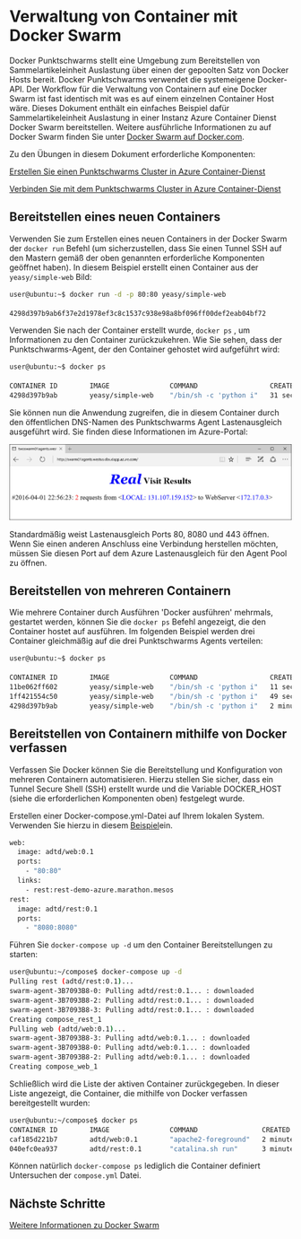 <properties
   pageTitle="Azure Container Container Servicemanagement mit Docker Swarm | Microsoft Azure"
   description="Bereitstellen Sie Container für eine Docker Swarm in Azure Container Dienst"
   services="container-service"
   documentationCenter=""
   authors="neilpeterson"
   manager="timlt"
   editor=""
   tags="acs, azure-container-service"
   keywords="Docker, Container, Micro-Dienste Mesos, Azure"/>

<tags
   ms.service="container-service"
   ms.devlang="na"
   ms.topic="get-started-article"
   ms.tgt_pltfrm="na"
   ms.workload="na"
   ms.date="09/13/2016"
   ms.author="timlt"/>

# <a name="container-management-with-docker-swarm"></a>Verwaltung von Container mit Docker Swarm

Docker Punktschwarms stellt eine Umgebung zum Bereitstellen von Sammelartikeleinheit Auslastung über einen der gepoolten Satz von Docker Hosts bereit. Docker Punktschwarms verwendet die systemeigene Docker-API. Der Workflow für die Verwaltung von Containern auf eine Docker Swarm ist fast identisch mit was es auf einem einzelnen Container Host wäre. Dieses Dokument enthält ein einfaches Beispiel dafür Sammelartikeleinheit Auslastung in einer Instanz Azure Container Dienst Docker Swarm bereitstellen. Weitere ausführliche Informationen zu auf Docker Swarm finden Sie unter [Docker Swarm auf Docker.com](https://docs.docker.com/swarm/).

Zu den Übungen in diesem Dokument erforderliche Komponenten:

[Erstellen Sie einen Punktschwarms Cluster in Azure Container-Dienst](container-service-deployment.md)

[Verbinden Sie mit dem Punktschwarms Cluster in Azure Container-Dienst](container-service-connect.md)

## <a name="deploy-a-new-container"></a>Bereitstellen eines neuen Containers

Verwenden Sie zum Erstellen eines neuen Containers in der Docker Swarm der `docker run` Befehl (um sicherzustellen, dass Sie einen Tunnel SSH auf den Mastern gemäß der oben genannten erforderliche Komponenten geöffnet haben). In diesem Beispiel erstellt einen Container aus der `yeasy/simple-web` Bild:


```bash
user@ubuntu:~$ docker run -d -p 80:80 yeasy/simple-web

4298d397b9ab6f37e2d1978ef3c8c1537c938e98a8bf096ff00def2eab04bf72
```

Verwenden Sie nach der Container erstellt wurde, `docker ps` , um Informationen zu den Container zurückzukehren. Wie Sie sehen, dass der Punktschwarms-Agent, der den Container gehostet wird aufgeführt wird:


```bash
user@ubuntu:~$ docker ps

CONTAINER ID        IMAGE               COMMAND                  CREATED             STATUS              PORTS                 NAMES
4298d397b9ab        yeasy/simple-web    "/bin/sh -c 'python i"   31 seconds ago      Up 9 seconds        10.0.0.5:80->80/tcp   swarm-agent-34A73819-1/happy_allen
```  

Sie können nun die Anwendung zugreifen, die in diesem Container durch den öffentlichen DNS-Namen des Punktschwarms Agent Lastenausgleich ausgeführt wird. Sie finden diese Informationen im Azure-Portal:  


![Real besuchen Ergebnisse](media/real-visit.jpg)  

Standardmäßig weist Lastenausgleich Ports 80, 8080 und 443 öffnen. Wenn Sie einen anderen Anschluss eine Verbindung herstellen möchten, müssen Sie diesen Port auf dem Azure Lastenausgleich für den Agent Pool zu öffnen.

## <a name="deploy-multiple-containers"></a>Bereitstellen von mehreren Containern

Wie mehrere Container durch Ausführen 'Docker ausführen' mehrmals, gestartet werden, können Sie die `docker ps` Befehl angezeigt, die den Container hostet auf ausführen. Im folgenden Beispiel werden drei Container gleichmäßig auf die drei Punktschwarms Agents verteilen:  


```bash
user@ubuntu:~$ docker ps

CONTAINER ID        IMAGE               COMMAND                  CREATED             STATUS              PORTS                 NAMES
11be062ff602        yeasy/simple-web    "/bin/sh -c 'python i"   11 seconds ago      Up 10 seconds       10.0.0.6:83->80/tcp   swarm-agent-34A73819-2/clever_banach
1ff421554c50        yeasy/simple-web    "/bin/sh -c 'python i"   49 seconds ago      Up 48 seconds       10.0.0.4:82->80/tcp   swarm-agent-34A73819-0/stupefied_ride
4298d397b9ab        yeasy/simple-web    "/bin/sh -c 'python i"   2 minutes ago       Up 2 minutes        10.0.0.5:80->80/tcp   swarm-agent-34A73819-1/happy_allen
```  

## <a name="deploy-containers-by-using-docker-compose"></a>Bereitstellen von Containern mithilfe von Docker verfassen

Verfassen Sie Docker können Sie die Bereitstellung und Konfiguration von mehreren Containern automatisieren. Hierzu stellen Sie sicher, dass ein Tunnel Secure Shell (SSH) erstellt wurde und die Variable DOCKER_HOST (siehe die erforderlichen Komponenten oben) festgelegt wurde.

Erstellen einer Docker-compose.yml-Datei auf Ihrem lokalen System. Verwenden Sie hierzu in diesem [Beispiel](https://raw.githubusercontent.com/rgardler/AzureDevTestDeploy/master/docker-compose.yml)ein.

```bash
web:
  image: adtd/web:0.1
  ports:
    - "80:80"
  links:
    - rest:rest-demo-azure.marathon.mesos
rest:
  image: adtd/rest:0.1
  ports:
    - "8080:8080"

```

Führen Sie `docker-compose up -d` um den Container Bereitstellungen zu starten:


```bash
user@ubuntu:~/compose$ docker-compose up -d
Pulling rest (adtd/rest:0.1)...
swarm-agent-3B7093B8-0: Pulling adtd/rest:0.1... : downloaded
swarm-agent-3B7093B8-2: Pulling adtd/rest:0.1... : downloaded
swarm-agent-3B7093B8-3: Pulling adtd/rest:0.1... : downloaded
Creating compose_rest_1
Pulling web (adtd/web:0.1)...
swarm-agent-3B7093B8-3: Pulling adtd/web:0.1... : downloaded
swarm-agent-3B7093B8-0: Pulling adtd/web:0.1... : downloaded
swarm-agent-3B7093B8-2: Pulling adtd/web:0.1... : downloaded
Creating compose_web_1
```

Schließlich wird die Liste der aktiven Container zurückgegeben. In dieser Liste angezeigt, die Container, die mithilfe von Docker verfassen bereitgestellt wurden:


```bash
user@ubuntu:~/compose$ docker ps
CONTAINER ID        IMAGE               COMMAND                CREATED             STATUS              PORTS                     NAMES
caf185d221b7        adtd/web:0.1        "apache2-foreground"   2 minutes ago       Up About a minute   10.0.0.4:80->80/tcp       swarm-agent-3B7093B8-0/compose_web_1
040efc0ea937        adtd/rest:0.1       "catalina.sh run"      3 minutes ago       Up 2 minutes        10.0.0.4:8080->8080/tcp   swarm-agent-3B7093B8-0/compose_rest_1
```

Können natürlich `docker-compose ps` lediglich die Container definiert Untersuchen der `compose.yml` Datei.

## <a name="next-steps"></a>Nächste Schritte

[Weitere Informationen zu Docker Swarm](https://docs.docker.com/swarm/)

